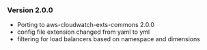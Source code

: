 ### Version 2.0.0
* Porting to aws-cloudwatch-exts-commons 2.0.0
* config file extension changed from yaml to yml
* filtering for load balancers based on namespace and dimensions
